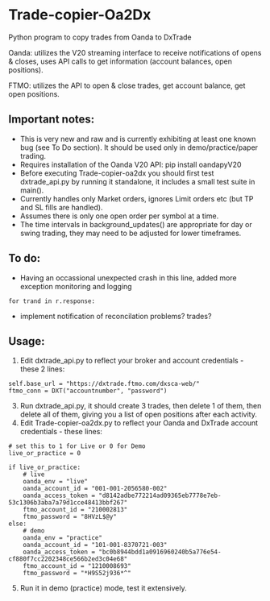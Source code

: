 # Trade-copier-Oa2Dx
Python program to copy trades from Oanda to DxTrade

Oanda: utilizes the V20 streaming interface to receive notifications of opens & closes, uses API calls to get information (account balances, open positions).
       
FTMO: utilizes the API to open & close trades, get account balance, get open positions.

## Important notes:
* This is very new and raw and is currently exhibiting at least one known bug (see To Do section). It should be used only in demo/practice/paper trading.
* Requires installation of the Oanda V20 API:
  pip install oandapyV20
* Before executing Trade-copier-oa2dx you should first test dxtrade_api.py by running it standalone, it includes a small test suite in main().
* Currently handles only Market orders, ignores Limit orders etc (but TP and SL fills are handled).
* Assumes there is only one open order per symbol at a time.
* The time intervals in background_updates() are appropriate for day or swing trading, they may need to be adjusted for lower timeframes.

## To do:
* Having an occassional unexpected crash in this line, added more exception monitoring and logging
```
for trand in r.response:
```
* implement notification of reconcilation problems? trades?

## Usage:
1. Edit dxtrade_api.py to reflect your broker and account credentials - these 2 lines:
```
self.base_url = "https://dxtrade.ftmo.com/dxsca-web/"
ftmo_conn = DXT("accountnumber", "password")
```
3. Run dxtrade_api.py, it should create 3 trades, then delete 1 of them, then delete all of them, giving you a list of open positions after each activity.
4. Edit Trade-copier-oa2dx.py to reflect your Oanda and DxTrade account credentials - these lines:
```
# set this to 1 for Live or 0 for Demo
live_or_practice = 0

if live_or_practice:
    # live
    oanda_env = "live"
    oanda_account_id = "001-001-2056580-002"
    oanda_access_token = "d8142adbe772214ad09365eb7778e7eb-53c1306b3aba7a79d1cce48413bbf267"
    ftmo_account_id = "210002813"
    ftmo_password = "8HVzL$@y"
else:
    # demo
    oanda_env = "practice"
    oanda_account_id = "101-001-8370721-003"
    oanda_access_token = "bc0b8944bdd1a0916960240b5a776e54-cf880f7cc2202348ce566b2ed3c04e68"
    ftmo_account_id = "1210008693"
    ftmo_password = "*H9S52j936*^"
```
5. Run it in demo (practice) mode, test it extensively.
